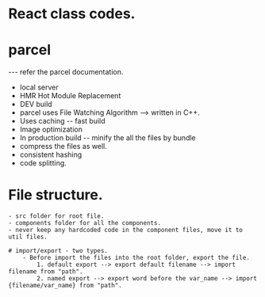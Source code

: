 # React class codes.

# parcel

--- refer the parcel documentation.

- local server
- HMR Hot Module Replacement
- DEV build
- parcel uses File Watching Algorithm --> written in C++.
- Uses caching -- fast build
- Image optimization
- In production build -- minify the all the files by bundle
- compress the files as well.
- consistent hashing
- code splitting.

# File structure.

    - src folder for root file.
    - components folder for all the components.
    - never keep any hardcoded code in the component files, move it to util files.

    # import/export - two types.
        - Before import the files into the root folder, export the file.
            1. default export --> export default filename --> import filename from "path".
            2. named export --> export word before the var_name --> import {filename/var_name} from "path".
